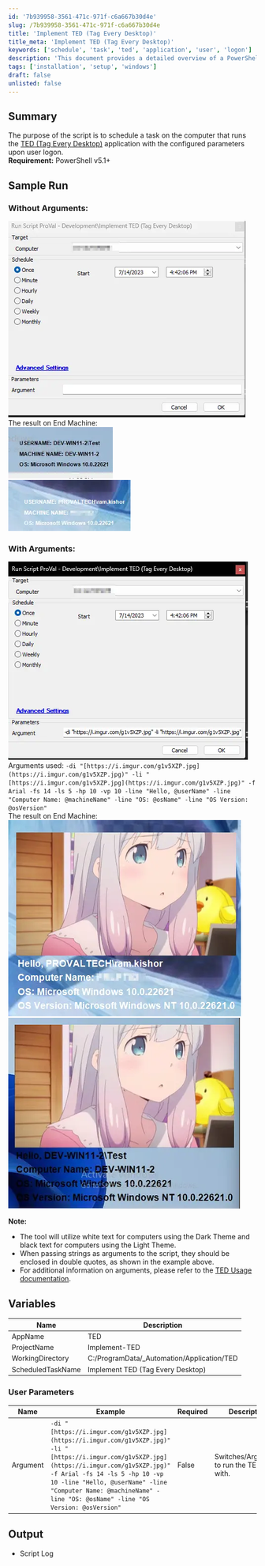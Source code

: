 ```yaml
---
id: '7b939958-3561-471c-971f-c6a667b30d4e'
slug: /7b939958-3561-471c-971f-c6a667b30d4e
title: 'Implement TED (Tag Every Desktop)'
title_meta: 'Implement TED (Tag Every Desktop)'
keywords: ['schedule', 'task', 'ted', 'application', 'user', 'logon']
description: 'This document provides a detailed overview of a PowerShell script that schedules a task to run the TED (Tag Every Desktop) application with specific parameters upon user logon. It includes sample runs, user parameters, and output details.'
tags: ['installation', 'setup', 'windows']
draft: false
unlisted: false
---
```


## Summary

The purpose of the script is to schedule a task on the computer that runs the [TED (Tag Every Desktop)](https://github.com/HealthITAU/TED) application with the configured parameters upon user logon.  
**Requirement:** PowerShell v5.1+

## Sample Run

### Without Arguments:

![Without Arguments](../../../static/img/docs/7b939958-3561-471c-971f-c6a667b30d4e/image_1.webp)  
The result on End Machine:  
![Result on End Machine 1](../../../static/img/docs/7b939958-3561-471c-971f-c6a667b30d4e/image_2.webp)  
![Result on End Machine 2](../../../static/img/docs/7b939958-3561-471c-971f-c6a667b30d4e/image_3.webp)  

### With Arguments:  
![With Arguments](../../../static/img/docs/7b939958-3561-471c-971f-c6a667b30d4e/image_4.webp)  
Arguments used: `-di "[https://i.imgur.com/g1v5XZP.jpg](https://i.imgur.com/g1v5XZP.jpg)" -li "[https://i.imgur.com/g1v5XZP.jpg](https://i.imgur.com/g1v5XZP.jpg)" -f Arial -fs 14 -ls 5 -hp 10 -vp 10 -line "Hello, @userName" -line "Computer Name: @machineName" -line "OS: @osName" -line "OS Version: @osVersion"`  
The result on End Machine:  
![Result on End Machine 3](../../../static/img/docs/7b939958-3561-471c-971f-c6a667b30d4e/image_5.webp)  
![Result on End Machine 4](../../../static/img/docs/7b939958-3561-471c-971f-c6a667b30d4e/image_6.webp)  

**Note:**  
- The tool will utilize white text for computers using the Dark Theme and black text for computers using the Light Theme.
- When passing strings as arguments to the script, they should be enclosed in double quotes, as shown in the example above.
- For additional information on arguments, please refer to the [TED Usage documentation](https://github.com/HealthITAU/TED#usage).

## Variables

| Name                  | Description                          |
|-----------------------|--------------------------------------|
| AppName               | TED                                  |
| ProjectName           | Implement-TED                        |
| WorkingDirectory      | C:/ProgramData/_Automation/Application/TED |
| ScheduledTaskName     | Implement TED (Tag Every Desktop)    |

### User Parameters

| Name      | Example                                                                                                                                                                                                                                           | Required | Description                          |
|-----------|---------------------------------------------------------------------------------------------------------------------------------------------------------------------------------------------------------------------------------------------------|----------|--------------------------------------|
| Argument  | `-di "[https://i.imgur.com/g1v5XZP.jpg](https://i.imgur.com/g1v5XZP.jpg)" -li "[https://i.imgur.com/g1v5XZP.jpg](https://i.imgur.com/g1v5XZP.jpg)" -f Arial -fs 14 -ls 5 -hp 10 -vp 10 -line "Hello, @userName" -line "Computer Name: @machineName" -line "OS: @osName" -line "OS Version: @osVersion"` | False    | Switches/Arguments to run the TED tool with. |

## Output

- Script Log
